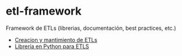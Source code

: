 # etl-framework
Framework de ETLs (librerias, documentación, best practices, etc.)

* [Creacion y mantimiento de ETLs](doc/best_practices.md)
* [Librería en Python para ETLS](python-lib/tc_etl_lib/README.md)
